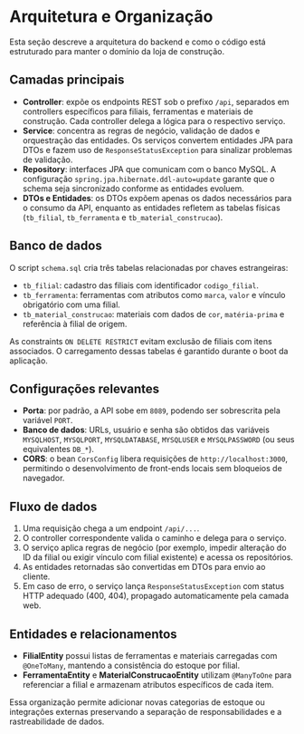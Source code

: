 # Arquitetura e Organização

Esta seção descreve a arquitetura do backend e como o código está estruturado para manter o domínio da loja de construção.

## Camadas principais

- **Controller**: expõe os endpoints REST sob o prefixo `/api`, separados em controllers específicos para filiais, ferramentas e materiais de construção. Cada controller delega a lógica para o respectivo serviço.
- **Service**: concentra as regras de negócio, validação de dados e orquestração das entidades. Os serviços convertem entidades JPA para DTOs e fazem uso de `ResponseStatusException` para sinalizar problemas de validação.
- **Repository**: interfaces JPA que comunicam com o banco MySQL. A configuração `spring.jpa.hibernate.ddl-auto=update` garante que o schema seja sincronizado conforme as entidades evoluem.
- **DTOs e Entidades**: os DTOs expõem apenas os dados necessários para o consumo da API, enquanto as entidades refletem as tabelas físicas (`tb_filial`, `tb_ferramenta` e `tb_material_construcao`).

## Banco de dados

O script `schema.sql` cria três tabelas relacionadas por chaves estrangeiras:

- `tb_filial`: cadastro das filiais com identificador `codigo_filial`.
- `tb_ferramenta`: ferramentas com atributos como `marca`, `valor` e vínculo obrigatório com uma filial.
- `tb_material_construcao`: materiais com dados de `cor`, `matéria-prima` e referência à filial de origem.

As constraints `ON DELETE RESTRICT` evitam exclusão de filiais com itens associados. O carregamento dessas tabelas é garantido durante o boot da aplicação.

## Configurações relevantes

- **Porta**: por padrão, a API sobe em `8089`, podendo ser sobrescrita pela variável `PORT`.
- **Banco de dados**: URLs, usuário e senha são obtidos das variáveis `MYSQLHOST`, `MYSQLPORT`, `MYSQLDATABASE`, `MYSQLUSER` e `MYSQLPASSWORD` (ou seus equivalentes `DB_*`).
- **CORS**: o bean `CorsConfig` libera requisições de `http://localhost:3000`, permitindo o desenvolvimento de front-ends locais sem bloqueios de navegador.

## Fluxo de dados

1. Uma requisição chega a um endpoint `/api/...`.
2. O controller correspondente valida o caminho e delega para o serviço.
3. O serviço aplica regras de negócio (por exemplo, impedir alteração do ID da filial ou exigir vínculo com filial existente) e acessa os repositórios.
4. As entidades retornadas são convertidas em DTOs para envio ao cliente.
5. Em caso de erro, o serviço lança `ResponseStatusException` com status HTTP adequado (400, 404), propagado automaticamente pela camada web.

## Entidades e relacionamentos

- **FilialEntity** possui listas de ferramentas e materiais carregadas com `@OneToMany`, mantendo a consistência do estoque por filial.
- **FerramentaEntity** e **MaterialConstrucaoEntity** utilizam `@ManyToOne` para referenciar a filial e armazenam atributos específicos de cada item.

Essa organização permite adicionar novas categorias de estoque ou integrações externas preservando a separação de responsabilidades e a rastreabilidade de dados.
